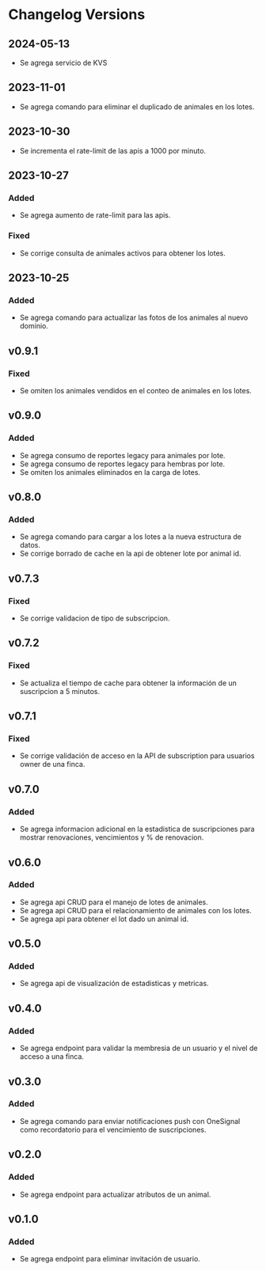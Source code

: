 # Changelog Versions

## 2024-05-13
- Se agrega servicio de KVS

## 2023-11-01
- Se agrega comando para eliminar el duplicado de animales en los lotes.

## 2023-10-30
- Se incrementa el rate-limit de las apis a 1000 por minuto.

## 2023-10-27
### Added
- Se agrega aumento de rate-limit para las apis.
### Fixed
- Se corrige consulta de animales activos para obtener los lotes.

## 2023-10-25
### Added
- Se agrega comando para actualizar las fotos de los animales al nuevo dominio.

## v0.9.1
### Fixed
- Se omiten los animales vendidos en el conteo de animales en los lotes.

## v0.9.0
### Added
- Se agrega consumo de reportes legacy para animales por lote. 
- Se agrega consumo de reportes legacy para hembras por lote.
- Se omiten los animales eliminados en la carga de lotes.


## v0.8.0
### Added
- Se agrega comando para cargar a los lotes a la nueva estructura de datos.
- Se corrige borrado de cache en la api de obtener lote por animal id.

## v0.7.3
### Fixed
- Se corrige validacion de tipo de subscripcion.

## v0.7.2
### Fixed
- Se actualiza el tiempo de cache para obtener la información de un suscripcion a 5 minutos.

## v0.7.1
### Fixed
- Se corrige validación de acceso en la API de subscription para usuarios owner de una finca.

## v0.7.0
### Added
- Se agrega informacion adicional en la estadistica de suscripciones para mostrar renovaciones, vencimientos y % de renovacion.

## v0.6.0
### Added
- Se agrega api CRUD para el manejo de lotes de animales.
- Se agrega api CRUD para el relacionamiento de animales con los lotes.
- Se agrega api para obtener el lot dado un animal id.

## v0.5.0
### Added
- Se agrega api de visualización de estadisticas y metricas.

## v0.4.0
### Added
- Se agrega endpoint para validar la membresia de un usuario y el nivel de acceso a una finca.

## v0.3.0
### Added
- Se agrega comando para enviar notificaciones push con OneSignal como recordatorio para el vencimiento de suscripciones.

## v0.2.0
### Added
- Se agrega endpoint para actualizar atributos de un animal.

## v0.1.0
### Added
- Se agrega endpoint para eliminar invitación de usuario.
